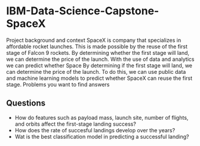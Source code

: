 # IBM-Data-Science-Capstone-SpaceX
Project background and context
SpaceX is company that specializes in affordable rocket launches. This is made possible by the reuse of the first stage of Falcon 9 rockets. By determining whether the first stage will land, we can determine the price of the launch. With the use of data and analytics we can predict whether Space 
By determining if the first stage will land, we can determine the price of the launch. To do this, we can use public data and machine learning models to predict whether SpaceX can reuse the first stage.
Problems you want to find answers
## Questions
- How do features such as payload mass, launch site, number of flights, and orbits affect the first-stage landing success?
- How does the rate of succesful landings develop over the years?
- Wat is the best classification model in predicting a successful landing?

